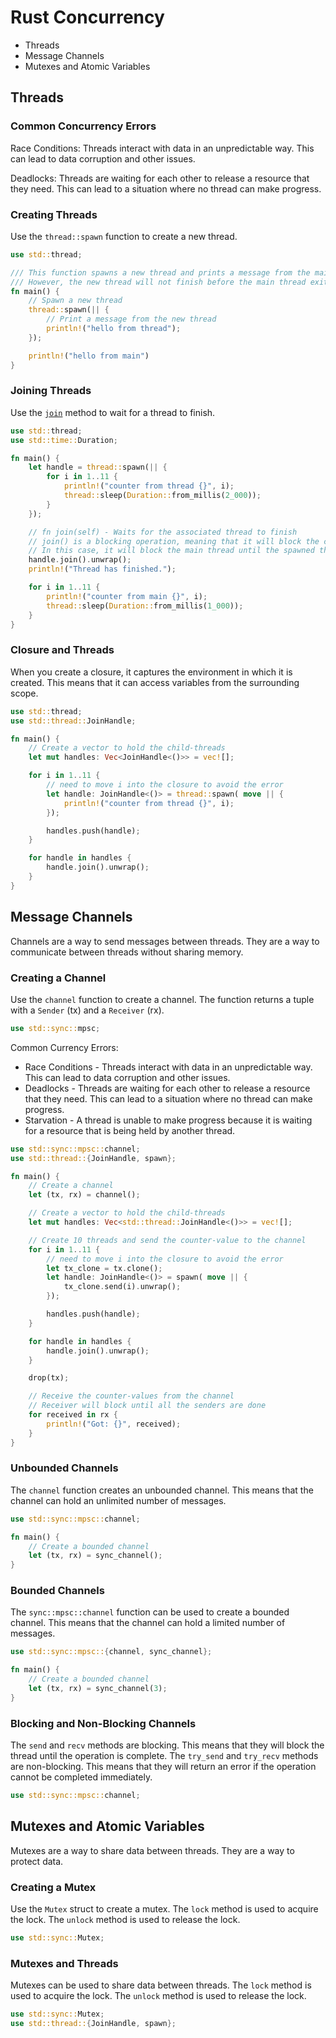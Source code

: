 # Rust Concurrency

* Threads
* Message Channels
* Mutexes and Atomic Variables

## Threads

### Common Concurrency Errors

Race Conditions: Threads interact with data in an unpredictable way. This can lead to data corruption and other issues.

Deadlocks: Threads are waiting for each other to release a resource that they need. This can lead to a situation where
no thread can make progress.

### Creating Threads

Use the `thread::spawn` function to create a new thread.

```rust
use std::thread;

/// This function spawns a new thread and prints a message from the main thread and the new thread.
/// However, the new thread will not finish before the main thread exits.
fn main() {
    // Spawn a new thread
    thread::spawn(|| {
        // Print a message from the new thread
        println!("hello from thread");
    });

    println!("hello from main")
}
```

### Joining Threads

Use the [`join`](https://doc.rust-lang.org/std/thread/struct.JoinHandle.html#method.join) method to wait for a thread to
finish.

```rust
use std::thread;
use std::time::Duration;

fn main() {
    let handle = thread::spawn(|| {
        for i in 1..11 {
            println!("counter from thread {}", i);
            thread::sleep(Duration::from_millis(2_000));
        }
    });

    // fn join(self) - Waits for the associated thread to finish
    // join() is a blocking operation, meaning that it will block the current thread until the associated thread has finished.
    // In this case, it will block the main thread until the spawned thread finishes
    handle.join().unwrap();
    println!("Thread has finished.");

    for i in 1..11 {
        println!("counter from main {}", i);
        thread::sleep(Duration::from_millis(1_000));
    }
}
```

### Closure and Threads

When you create a closure, it captures the environment in which it is created. This means that it can access variables
from the surrounding scope.

```rust
use std::thread;
use std::thread::JoinHandle;

fn main() {
    // Create a vector to hold the child-threads
    let mut handles: Vec<JoinHandle<()>> = vec![];

    for i in 1..11 {
        // need to move i into the closure to avoid the error
        let handle: JoinHandle<()> = thread::spawn( move || {
            println!("counter from thread {}", i);
        });

        handles.push(handle);
    }

    for handle in handles {
        handle.join().unwrap();
    }
}
```

## Message Channels

Channels are a way to send messages between threads. They are a way to communicate between threads without sharing
memory.

### Creating a Channel

Use the `channel` function to create a channel. The function returns a tuple with a `Sender` (tx) and a `Receiver` (rx).

```rust
use std::sync::mpsc;
```

Common Currency Errors:

* Race Conditions - Threads interact with data in an unpredictable way. This can lead to data corruption and other
  issues.
* Deadlocks - Threads are waiting for each other to release a resource that they need. This can lead to a situation
  where no thread can make progress.
* Starvation - A thread is unable to make progress because it is waiting for a resource that is being held by another
  thread.

```rust
use std::sync::mpsc::channel;
use std::thread::{JoinHandle, spawn};

fn main() {
    // Create a channel
    let (tx, rx) = channel();

    // Create a vector to hold the child-threads
    let mut handles: Vec<std::thread::JoinHandle<()>> = vec![];

    // Create 10 threads and send the counter-value to the channel
    for i in 1..11 {
        // need to move i into the closure to avoid the error
        let tx_clone = tx.clone();
        let handle: JoinHandle<()> = spawn( move || {
            tx_clone.send(i).unwrap();
        });

        handles.push(handle);
    }

    for handle in handles {
        handle.join().unwrap();
    }

    drop(tx);

    // Receive the counter-values from the channel
    // Receiver will block until all the senders are done
    for received in rx {
        println!("Got: {}", received);
    }
}
```

### Unbounded Channels

The `channel` function creates an unbounded channel. This means that the channel can hold an unlimited number of
messages.

```rust
use std::sync::mpsc::channel;

fn main() {
    // Create a bounded channel
    let (tx, rx) = sync_channel();
}
```

### Bounded Channels

The `sync::mpsc::channel` function can be used to create a bounded channel. This means that the channel can hold a
limited number of messages.

```rust
use std::sync::mpsc::{channel, sync_channel};

fn main() {
    // Create a bounded channel
    let (tx, rx) = sync_channel(3);
}
```

### Blocking and Non-Blocking Channels

The `send` and `recv` methods are blocking. This means that they will block the thread until the operation is complete.
The `try_send` and `try_recv` methods are non-blocking. This means that they will return an error if the operation
cannot be completed immediately.

```rust
use std::sync::mpsc::channel;
```

## Mutexes and Atomic Variables

Mutexes are a way to share data between threads. They are a way to protect data.

### Creating a Mutex

Use the `Mutex` struct to create a mutex. The `lock` method is used to acquire the lock. The `unlock` method is used to
release the lock.

```rust
use std::sync::Mutex;
```

### Mutexes and Threads

Mutexes can be used to share data between threads. The `lock` method is used to acquire the lock. The `unlock` method is
used to release the lock.

```rust
use std::sync::Mutex;
use std::thread::{JoinHandle, spawn};
```